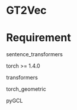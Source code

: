 # GT2Vec

# Requirement
sentence_transformers

torch >= 1.4.0

transformers 

torch_geometric

pyGCL

